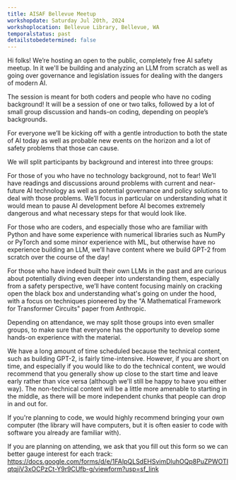 ```yaml
---
title: AISAF Bellevue Meetup
workshopdate: Saturday Jul 20th, 2024
workshoplocation: Bellevue Library, Bellevue, WA
temporalstatus: past
detailstobedetermined: false
---
```


Hi folks! We’re hosting an open to the public, completely free AI safety meetup. In it we'll be building and analyzing an LLM from scratch as well as going over governance and legislation issues for dealing with the dangers of modern AI.

The session is meant for both coders and people who have no coding background! It will be a session of one or two talks, followed by a lot of small group discussion and hands-on coding, depending on people’s backgrounds.

For everyone we’ll be kicking off with a gentle introduction to both the state of AI today as well as probable new events on the horizon and a lot of safety problems that those can cause.

We will split participants by background and interest into three groups:

For those of you who have no technology background, not to fear! We’ll have readings and discussions around problems with current and near-future AI technology as well as potential governance and policy solutions to deal with those problems. We’ll focus in particular on understanding what it would mean to pause AI development before AI becomes extremely dangerous and what necessary steps for that would look like.

For those who are coders, and especially those who are familiar with Python and have some experience with numerical libraries such as NumPy or PyTorch and some minor experience with ML, but otherwise have no experience building an LLM, we’ll have content where we build GPT-2 from scratch over the course of the day!

For those who have indeed built their own LLMs in the past and are curious about potentially diving even deeper into understanding them, especially from a safety perspective, we’ll have content focusing mainly on cracking open the black box and understanding what's going on under the hood, with a focus on techniques pioneered by the "A Mathematical Framework for Transformer Circuits" paper from Anthropic.

Depending on attendance, we may split those groups into even smaller groups, to make sure that everyone has the opportunity to develop some hands-on experience with the material.

We have a long amount of time scheduled because the technical content, such as building GPT-2, is fairly time-intensive. However, if you are short on time, and especially if you would like to do the technical content, we would recommend that you generally show up close to the start time and leave early rather than vice versa (although we'll still be happy to have you either way). The non-technical content will be a little more amenable to starting in the middle, as there will be more independent chunks that people can drop in and out for.

If you're planning to code, we would highly recommend bringing your own computer (the library will have computers, but it is often easier to code with software you already are familiar with).

If you are planning on attending, we ask that you fill out this form so we can better gauge interest for each track: https://docs.google.com/forms/d/e/1FAIpQLSdEHSvimDluhOQp8PuZPWOTIqtqjiV3xOCPzCt-Y9r9CUfb-g/viewform?usp=sf_link


